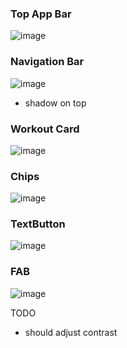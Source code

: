 ### Top App Bar
![image](https://github.com/EduardDumitrescul/FitnessTracker/assets/71341569/2be3bb2b-3fa2-4608-97a2-d3ecb42d8afd)


### Navigation Bar
![image](https://github.com/EduardDumitrescul/FitnessTracker/assets/71341569/3746b7c7-5b2f-482d-8566-21832599ee15)
- shadow on top

### Workout Card
![image](https://github.com/EduardDumitrescul/FitnessTracker/assets/71341569/239e2f69-9938-4adf-8ed1-c1c34b4898a8)



### Chips
![image](https://github.com/EduardDumitrescul/FitnessTracker/assets/71341569/202c41cd-b8c4-4ee5-8190-bd8d2d18a50d)

### TextButton
![image](https://github.com/EduardDumitrescul/FitnessTracker/assets/71341569/1afbb4c8-6014-43f8-b236-8282dddc493a)


### FAB
![image](https://github.com/EduardDumitrescul/FitnessTracker/assets/71341569/0d2dbddb-0d71-4e1f-84ee-a3d3a7956d91)


TODO
- should adjust contrast
